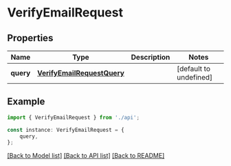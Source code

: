 # VerifyEmailRequest


## Properties

Name | Type | Description | Notes
------------ | ------------- | ------------- | -------------
**query** | [**VerifyEmailRequestQuery**](VerifyEmailRequestQuery.md) |  | [default to undefined]

## Example

```typescript
import { VerifyEmailRequest } from './api';

const instance: VerifyEmailRequest = {
    query,
};
```

[[Back to Model list]](../README.md#documentation-for-models) [[Back to API list]](../README.md#documentation-for-api-endpoints) [[Back to README]](../README.md)

